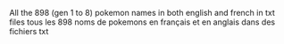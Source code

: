 All the 898 (gen 1 to 8) pokemon names in both english and french in txt files
tous les 898 noms de pokemons en français et en anglais dans des fichiers txt
